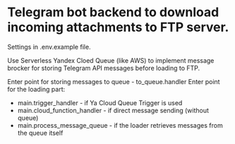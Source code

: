 # Telegram bot backend to download incoming attachments to FTP server. # 

Settings in .env.example file.

Use Serverless Yandex Cloed Queue (like AWS) to implement message brocker for storing Telegram API messages before loading to FTP.

Enter point for storing messages to queue - to_queue.handler
Enter point for the loading part:
- main.trigger_handler - if Ya Cloud Queue Trigger is used
- main.cloud_function_handler - if direct message sending (without queue) 
- main.process_message_queue - if the loader retrieves messages from the queue itself 
